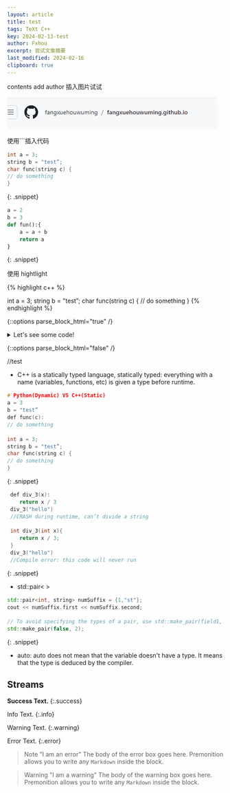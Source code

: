 ```yaml
---
layout: article
title: test
tags: TeXt C++
key: 2024-02-13-test
author: Fxhou
excerpt: 尝试文章摘要
last_modified: 2024-02-16
clipboard: true
---
```


contents add author 插入图片试试

![1707830759399](https://github.com/fangxuehouwuming/fangxuehouwuming.github.io/raw/master/blogImages/2024-02-13-test.image/1707830145460.png)

使用```插入代码

```c++
int a = 3;
string b = "test”;
char func(string c) {
// do something
}
```
{: .snippet}

```python
a = 2
b = 3
def fun():{
    a = a + b
    return a
}
```
{: .snippet}

使用 hightlight

{% highlight c++ %}

int a = 3;
string b = "test”;
char func(string c) {
// do something
}
{% endhighlight %}

{::options parse_block_html="true" /}

<details><summary markdown="span">Let's see some code!</summary>
```python
print('Hello World!')
```
</details>

{::options parse_block_html="false" /}

//test


- C++ is a statically typed language, statically typed: everything with a name (variables, functions, etc) is given a type before runtime.

```c++
# Python(Dynamic) VS C++(Static)
a = 3
b = "test”
def func(c):
// do something

int a = 3;
string b = "test”;
char func(string c) {
// do something
}
```
{: .snippet}

```c++
 def div_3(x):
 	return x / 3
 div_3("hello")
 //CRASH during runtime, can’t divide a string

 int div_3(int x){
 	return x / 3;
 }
 div_3("hello")
 //Compile error: this code will never run
```
{: .snippet}

- std::pair< >

```c++
std::pair<int, string> numSuffix = {1,"st"};
cout << numSuffix.first << numSuffix.second;

// To avoid specifying the types of a pair, use std::make_pair(field1, field2)
std::make_pair(false, 2);
```
{: .snippet}

- auto: auto does not mean that the variable doesn't have a type. It means that the type is deduced by the compiler.



## Streams

**Success Text.**
{:.success}

Info Text.
{:.info}

Warning Text.
{:.warning}

Error Text.
{:.error}

> Note "I am an error"
> The body of the error box goes here. Premonition allows you to write any `Markdown` inside the block.

> Warning "I am a warning"
> The body of the warning box goes here. Premonition allows you to write any `Markdown` inside the block.